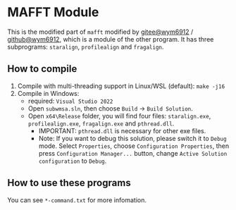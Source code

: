 # MAFFT Module

This is the modified part of `mafft` modified by [gitee@wym6912](https://gitee.com/wym6912) / [github@wym6912](https://github.com/wym6912), which is a module of the other program. It has three subprograms: `staralign`, `profilealign` and `fragalign`.

## How to compile

1. Compile with multi-threading support in Linux/WSL (default):  `make -j16`
2. Compile in Windows: 
   - required: `Visual Studio 2022`
   - Open `subwmsa.sln`, then choose `Build` -> `Build Solution`.
   - Open `x64\Release` folder, you will find four files: `staralign.exe`, `profilealign.exe`, `fragalign.exe` and `pthread.dll`. 
     - IMPORTANT: `pthread.dll` is necessary for other exe files.
     - Note: If you want to debug this solution, please switch it to `Debug` mode. Select `Properties`, choose `Configuration Properties`, then press `Configuration Manager...` button, change `Active Solution configuration` to `Debug`.

## How to use these programs

You can see `*-command.txt` for more infomation.

